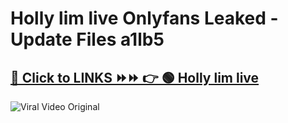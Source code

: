 
 # Holly lim live Onlyfans Leaked - Update Files a1lb5

## <h2><a href="https://clipsfans.com/Holly_lim_live&ref=git">🔗 Click to LINKS ⏩⏩ 👉 🟢 Holly lim live </a></h2>

<a href="https://clipsfans.com/Holly_lim_live&ref=git" rel="nofollow" data-target="animated-image.originalLink"><img src="https://i.ibb.co.com/xMMVF88/686577567.gif" alt="Viral Video Original" style="max-width: 100%; display: inline-block;" data-target="animated-image.originalImage"></a>

